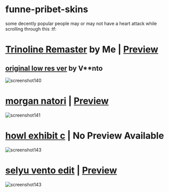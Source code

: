 # funne-pribet-skins

some decently popular people may or may not have a heart attack while scrolling through this :tf:

# [Trinoline Remaster](https://www.mediafire.com/file/a2kxzco61o8w3zq/Trinoline_Remaster.osk/file) by Me | [Preview](https://youtu.be/NIwMJGnCzqE)
## [original low res ver](https://mega.nz/file/cExi0Kga#-U0tyrp1TTJsuq-jdfaf8rf6bngti-Br1BJVKFC9Bjo) by V**nto
![screenshot140](https://user-images.githubusercontent.com/117044049/201496171-ac86d0c1-c9c8-4578-a5a8-ac972019b4bb.png)

# [morgan natori](https://www.mediafire.com/file/420v0lsvd064l7t/-__natori.osk/file) | [Preview](https://youtu.be/h8HBf7jSAFM)
![screenshot141](https://user-images.githubusercontent.com/117044049/201496223-2eda4011-c451-494a-9d26-81e10e58a952.png)

# [howl exhibit c](https://www.mediafire.com/file/pr7fajyi13kdw2o/exhibit_c.osk/file) | No Preview Available
![screenshot143](https://user-images.githubusercontent.com/117044049/201496408-089558dc-8821-4eda-99b1-13cd7584bc7b.png)

# [selyu vento edit](https://www.mediafire.com/file/cw9u9o885abfk7k/selyu_vento_edit.osk/file) | [Preview](https://www.youtube.com/watch?v=bifEZg40IWQ)
![screenshot143](https://user-images.githubusercontent.com/117044049/201496408-089558dc-8821-4eda-99b1-13cd7584bc7b.png)
